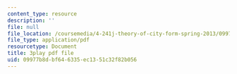 ```yaml
---
content_type: resource
description: ''
file: null
file_location: /coursemedia/4-241j-theory-of-city-form-spring-2013/09977b8dbf646335ec1351c32f82b056_lKy6EMP3Yhw.pdf
file_type: application/pdf
resourcetype: Document
title: 3play pdf file
uid: 09977b8d-bf64-6335-ec13-51c32f82b056
---
```

